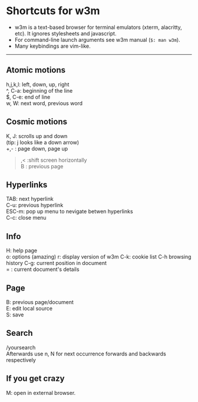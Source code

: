 # Shortcuts for w3m   

* w3m is a text-based browser for terminal emulators (xterm, alacritty, etc). It ignores stylesheets and javascript.
* For command-line launch arguments see w3m manual (`$: man w3m`).
* Many keybindings are vim-like.   
   
___

## Atomic motions    
h,j,k,l: left, down, up, right   
^, C-a: beginning of the line      
$, C-e: end of line      
w, W: next word, previous word   
## Cosmic motions   
K, J: scrolls up and down      
(tip: j looks like a down arrow)    
+,- : page down, page up      
>,< :shift screen horizontally      
B : previous page    
## Hyperlinks   
TAB: next hyperlink   
C-u: previous hyperlink   
ESC-m: pop up menu to nevigate betwen hyperlinks      
C-c: close menu
## Info   
H: help page   
o: options (amazing)
r: display version of w3m
C-k: cookie list
C-h browsing history
C-g: current position in document   
= : current document's details   
## Page   
B: previous page/document   
E: edit local source   
S: save   
## Search   
/yoursearch   
Afterwards use n, N for next occurrence forwards and backwards respectively   
## If you get crazy
M: open in external browser.
